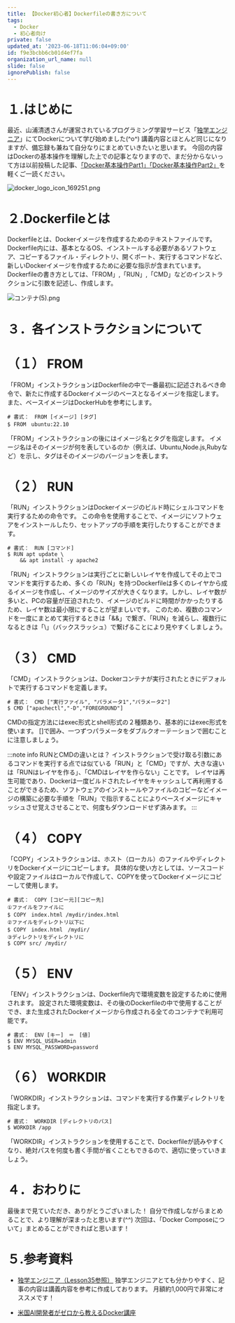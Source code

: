 ```yaml
---
title: 【Docker初心者】Dockerfileの書き方について
tags:
  - Docker
  - 初心者向け
private: false
updated_at: '2023-06-18T11:06:04+09:00'
id: f9e3bcbb6cb01d4ef7fa
organization_url_name: null
slide: false
ignorePublish: false
---
```


# １.はじめに
最近、山浦清透さんが運営されているプログラミング学習サービス「[独学エンジニア](https://dokugaku-engineer.com/)」にてDockerについて学び始めました(^o^)
講義内容とほとんど同じになりますが、備忘録も兼ねて自分なりにまとめていきたいと思います。
今回の内容はDockerの基本操作を理解した上での記事となりますので、まだ分からないって方は以前投稿した記事、[「Docker基本操作Part1」](https://qiita.com/gon0821/items/2ab56df440e057f9d1b7)[「Docker基本操作Part2」](https://qiita.com/gon0821/items/8765a32a89d56335c10a)を軽くご一読ください。


![docker_logo_icon_169251.png](https://qiita-image-store.s3.ap-northeast-1.amazonaws.com/0/3117662/9c897510-4361-3e75-ca9c-d5a0f0799daa.png)

# ２.Dockerfileとは
Dockerfileとは、Dockerイメージを作成するためのテキストファイルです。
Dockerfile内には、基本となるOS、インストールする必要があるソフトウェア、コピーするファイル・ディレクトリ、開くポート、実行するコマンドなど、新しいDockerイメージを作成するために必要な指示が含まれています。
Dockerfileの書き方としては、「FROM」,「RUN」,「CMD」などのインストラクションに引数を記述し、作成します。

![コンテナ(5).png](https://qiita-image-store.s3.ap-northeast-1.amazonaws.com/0/3117662/2075b2e1-73d9-67f7-d4c5-e5fa9b3209f4.png)


# ３．各インストラクションについて

# （１） FROM
「FROM」インストラクションはDockerfileの中で一番最初に記述されるべき命令で、新たに作成するDockerイメージのベースとなるイメージを指定します。
また、ベースイメージはDockerHubを参考にします。
```Dockerfile:FROM：インストラクション
# 書式：　FROM [イメージ] [タグ]
$ FROM　ubuntu:22.10
```
「FROM」インストラクションの後にはイメージ名とタグを指定します。
イメージ名はそのイメージが何を表しているのか（例えば、Ubuntu,Node.js,Rubyなど）を示し、タグはそのイメージのバージョンを表します。

# （２） RUN
「RUN」インストラクションはDockerイメージのビルド時にシェルコマンドを実行するための命令です。
この命令を使用することで、イメージにソフトウェアをインストールしたり、セットアップの手順を実行したりすることができます。
```Dockerfile:RUN：インストラクション
# 書式：　RUN [コマンド] 
$ RUN apt update \
    && apt install -y apache2
```
「RUN」インストラクションは実行ごとに新しいレイヤを作成してその上でコマンドを実行するため、多くの「RUN」を持つDockerfileは多くのレイヤから成るイメージを作成し、イメージのサイズが大きくなります。しかし、レイヤ数が多いと、PCの容量が圧迫されたり、イメージのビルドに時間がかかったりするため、レイヤ数は最小限にすることが望ましいです。
このため、複数のコマンドを一度にまとめて実行するときは「&&」で繋ぎ、「RUN」を減らし、複数行になるときは「\」（バックスラッシュ）で繋げることにより見やすくしましょう。

# （３） CMD
「CMD」インストラクションは、Dockerコンテナが実行されたときにデフォルトで実行するコマンドを定義します。

```Dockerfile:CMD：インストラクション
# 書式：　CMD ["実行ファイル", "パラメータ1","パラメータ2"] 
$ CMD ["apachectl","-D","FOREGROUND"]
```
CMDの指定方法にはexec形式とshell形式の２種類あり、基本的にはexec形式を使います。
[]で囲み、一つずつパラメータをダブルクオーテーションで囲むことに注意しましょう。

:::note info
RUNとCMDの違いとは？
インストラクションで受け取る引数にあるコマンドを実行する点では似ている「RUN」と「CMD」ですが、大きな違いは「RUNはレイヤを作る」、「CMDはレイヤを作らない」ことです。
レイヤは再生可能であり、Dockerは一度ビルドされたレイヤをキャッシュして再利用することができるため、ソフトウェアのインストールやファイルのコピーなどイメージの構築に必要な手順を「RUN」で指示することによりベースイメージにキャッシュさせ覚えさせることで、何度もダウンロードせず済みます。
:::

# （４） COPY
「COPY」インストラクションは、ホスト（ローカル）のファイルやディレクトリをDockerイメージにコピーします。
具体的な使い方としては、ソースコードや設定ファイルはローカルで作成して、COPYを使ってDockerイメージにコピーして使用します。

```Dockerfile:COPY：インストラクション
# 書式：　COPY [コピー元][コピー先] 
①ファイルをファイルに
$ COPY　index.html /mydir/index.html 
②ファイルをディレクトリ以下に
$ COPY　index.html　/mydir/ 
③ディレクトリをディレクトリに            
$ COPY src/ /mydir/
```

# （５） ENV
「ENV」インストラクションは、Dockerfile内で環境変数を設定するために使用されます。
設定された環境変数は、その後のDockerfileの中で使用することができ、また生成されたDockerイメージから作成される全てのコンテナで利用可能です。

```Dockerfile:ENV：インストラクション
# 書式：　ENV [キー]　＝　[値] 
$ ENV MYSQL_USER=admin
$ ENV MYSQL_PASSWORD=password
```


# （６） WORKDIR
「WORKDIR」インストラクションは、コマンドを実行する作業ディレクトリを指定します。

```Dockerfile:WORKDIR：インストラクション
# 書式：　WORKDIR [ディレクトリのパス] 
$ WORKDIR /app
```
「WORKDIR」インストラクションを使用することで、Dockerfileが読みやすくなり、絶対パスを何度も書く手間が省くこともできるので、適切に使っていきましょう。


# ４．おわりに
最後まで見ていただき、ありがとうございました！
自分で作成しながらまとめることで、より理解が深まったと思います(^^)
次回は、「Docker Composeについて」まとめることができればと思います！


# ５.参考資料
* [独学エンジニア（Lesson35参照）](https://dokugaku-engineer.com/)
独学エンジニアとても分かりやすく、記事の内容は講義内容を参考に作成しております。
月額約1,000円で非常にオススメです！

* [米国AI開発者がゼロから教えるDocker講座](https://www.udemy.com/course/aidocker/)
